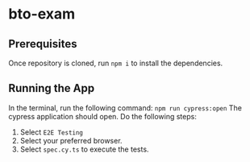 # bto-exam
## Prerequisites
Once repository is cloned, run `npm i` to install the dependencies.
## Running the App
In the terminal, run the following command: `npm run cypress:open`
The cypress application should open. Do the following steps:
1. Select `E2E Testing`
2. Select your preferred browser.
3. Select `spec.cy.ts` to execute the tests.